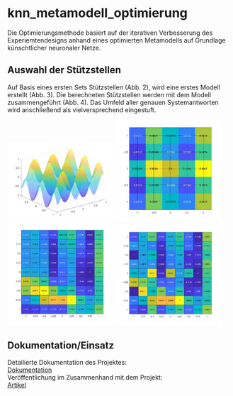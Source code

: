 # knn_metamodell_optimierung

Die Optimierungsmethode basiert auf der iterativen Verbesserung des Experiemtendesigns anhand eines optimierten Metamodells auf Grundlage künschtlicher neuronaler Netze.

## Auswahl der Stützstellen

Auf Basis eines ersten Sets Stützstellen (Abb. 2), wird eine erstes Modell erstellt (Abb. 3). Die berechneten Stützstellen werden mit dem Modell zusammengeführt (Abb. 4). Das Umfeld aller genauen Systemantworten wird anschließend als vielversprechend eingestuft.
<div float='center'>

  <img float='center' src="https://github.com/AI-Assistant/knn_metamodel_optimierung/blob/main/AddFiles/Testfunc3D.jpg" width="240px">

  <img float='center' src="https://github.com/AI-Assistant/knn_metamodel_optimierung/blob/main/AddFiles/testheatmapgrid.jpg" width="240px">

  <img float='center' src="https://github.com/AI-Assistant/knn_metamodel_optimierung/blob/main/AddFiles/TestHeatAp.jpg" width="240px"> 
  
  <img src="https://github.com/AI-Assistant/knn_metamodel_optimierung/blob/main/AddFiles/TestHeatSyAp.jpg" width="240px">

 </div>

## Dokumentation/Einsatz
Detailierte Dokumentation des Projektes:  
[Dokumentation](https://github.com/AI-Assistant/knn_metamodel_optimierung/blob/main/AddFiles/BA_Kander_Akinci.pdf)  
Veröffentlichung im Zusammenhand mit dem Projekt:  
[Artikel](https://www.sciencedirect.com/science/article/abs/pii/S0360319922008308)
